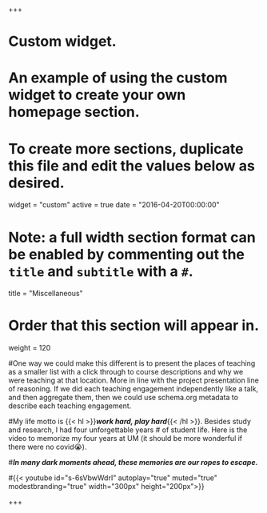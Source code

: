 +++
# Custom widget.
# An example of using the custom widget to create your own homepage section.
# To create more sections, duplicate this file and edit the values below as desired.
widget = "custom"
active = true
date = "2016-04-20T00:00:00"

# Note: a full width section format can be enabled by commenting out the `title` and `subtitle` with a `#`.
title = "Miscellaneous"

# Order that this section will appear in.
weight = 120

#One way we could make this different is to present the places of teaching as a smaller list with a click through to course descriptions and why we were teaching at that location. More in line with the project presentation line of reasoning. If we did each teaching engagement independently like a talk, and then aggregate them, then we could use schema.org metadata to describe each teaching engagement.

#My life motto is {{< hl >}}_**work hard, play hard**_{{< /hl >}}. Besides study and research, I had four unforgettable years # of student life. Here is the video to memorize my four years at UM (it should be more wonderful if there were no covid:sob:).

#_**In many dark moments ahead, these memories are our ropes to escape.**_

#{{< youtube id="s-6sVbwWdrI" autoplay="true" muted="true" modestbranding="true" width="300px" height="200px">}}

+++

<!-- 3D globe -->

<script type="text/javascript" src="//rf.revolvermaps.com/0/0/6.js?i=5j9hy2nqa4u&amp;m=0&amp;c=0006ff&amp;cr1=ff0000&amp;f=georgia&amp;l=0" async="async"></script>

